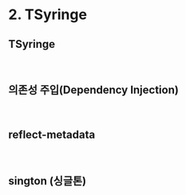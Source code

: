 # 2. TSyringe

## TSyringe

<br>

## 의존성 주입(Dependency Injection)

<br>

## reflect-metadata

<br>

## sington (싱글톤)

<br>
